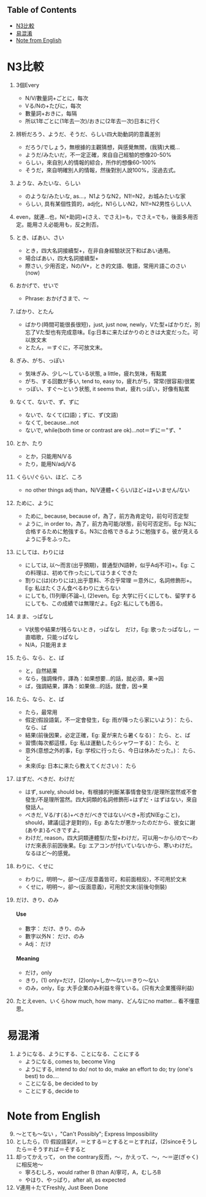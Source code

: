 <!-- TOC titleSize:2 tabSpaces:2 depthFrom:1 depthTo:6 withLinks:1 updateOnSave:1 orderedList:0 skip:0 title:1 charForUnorderedList:* -->
## Table of Contents
* [N3比較](#n3)
* [易混淆](#)
* [Note from English](#note-from-english)
<!-- /TOC -->
# N3比較
1. 3個Every
    - N/V/數量詞+ごとに，每次
    - Vる/Nの+たびに，每次
    - 數量詞+おきに，每隔
    - 所以1年ごとに(1年去一次)/おきに(2年去一次)日本に行く
2. 辨析だろう、ようだ、そうだ、らしい四大助動詞的意義差別
    - だろう/でしょう，無根據的主觀猜想，與感覺無關，(我猜)大概...
    - ようだ/みたいだ，不一定正確，來自自己經驗的想像20-50%
    - らしい，來自別人的情報的綜合，所作的想像60-100%
    - そうだ，來自明確別人的情報，然後對別人說100%，沒過去式。
3. ような、みたいな、らしい
    - のような/みたいな, as...，N1ようなN2，N1!=N2，お城みたいな家
    - らしい, 具有某個性質的，adj化，N1らしいN2，N1!=N2男性らしい人
4. even，就連...也，N(+助詞)+(さえ、でさえ)=も，でさえ=でも，後面多用否定。能用さえ必能用も，反之則否。
5. とき、ばあい、さい
    - とき，四大名詞接續型+，在非自身經驗狀況下和ばあい通用。
    - 場合ばあい，四大名詞接續型+
    - 際さい, 少用否定，Nの/V+，とき的文語、敬語，常用片語このさい(now)
6. おかげで、せいで
    - Phrase: おかげさまで、～
7. ばかり、とたん
    - ばかり(時間可能很長很短)，just, just now, newly，Vた型+ばかりだ，別忘了Vた型也有完成意味。Eg:日本に来たばかりのときは大変だった。可以放文末
    - とたん，＝すぐに，不可放文末。
8. ぎみ、がち、っぽい
    - 気味ぎみ、少し～している状態, a little，疲れ気味，有點累
    - がち、する回数が多い, tend to, easy to，疲れがち，常常(很容易)很累
    - っぽい、すぐ～という状態, it seems that，疲れっぽい，好像有點累
9. なくて、ないで、ず、ずに
    - ないで、なくて(口語)；ずに、ず(文語)
    - なくて, because...not
    - ないで, while(both time or contrast are ok)...not＝ずに＝"ず、"
10. とか、たり
    - とか，只能用N/Vる
    - たり，能用N/adj/Vる
11. くらい/ぐらい、ほど、ころ
    - no other things adj than，N/V連體+くらい/ほど+は+いません/ない
12. ために、ように
    - ために, because, because of，為了，前方為肯定句，前句可否定型
    - ように, in order to，為了，前方為可能/狀態，前句可否定形。Eg: N3に合格するために勉強する。N3に合格できるように勉強する。彼が見えるように手をふった。
13. にしては、わりには
    - にしては, 以～而言(出乎預期)，普通型(N語幹，似乎Adj不可)+。Eg: この料理は、初めて作ったにしてはうまくできた
    - 割りに(は)(わりには),出乎意料、不合乎常理 ＝意外に，名詞修飾形+。Eg: 私はたくさん食べるわりに太らない
    - にしても, (1)列舉(不論~), (2)even。Eg: 大学に行くにしても、留学するにしても、この成績では無理だよ。Eg2: 私にしても困る。
14. まま、っぱなし
    - V状態や結果が残らないとき，っぱなし　だけ，Eg: 歌ったっぱなし，一直唱歌，只能っぱなし
    - N/A，只能用まま
15. たら、なら、と、ば
    - と，自然結果
    - なら，強調條件，譯為：如果想要...的話，就必須，果→因
    - ば，強調結果，譯為：如果做...的話，就會，因→果
16. たら、なら、と、ば
    - たら，最常用
    - 假定(假設語氣，不一定會發生，Eg: 雨が降ったら家にいよう)：
    たら、なら、ば
    - 結果(前後因果，必定正確，Eg: 夏が来たら暑くなる)：
    たら、と、ば
    - 習慣(每次都這樣，Eg: 私は運動したらシャワーする)：
    たら、と
    - 意外(意想之外的事，Eg: 学校に行ったら、今日は休みだった。)：
    たら、と
    - 未來(Eg: 日本に来たら教えてください)：
    たら
17. はずだ、べきだ、わけだ
    - はず, surely, should be，有根據的判斷某事情會發生/是理所當然或不會發生/不是理所當然。四大詞類的名詞修飾形+はずだ・はずはない，來自發話人。
    - べきだ, Vる/す(る)+べきだ/べきではない/べき+形式N(Eg:こと)，should，建議(這才是對的)，Eg: あなたが悪かったのだから、彼女に謝(あやま)るべきですよ。
    - わけだ, reason，四大詞類連體型/た型+わけだ，可以用～から/ので～わけだ來表示前因後果。Eg: エアコンが付いていないから、寒いわけだ。なるほど～的感覺。
18. わりに、くせに
    - わりに，明明～，卻～(正/反意義皆可，和前面相反)，不可用於文末
    - くせに，明明～，卻～(反面意義)，可用於文末(前後句倒裝)
19. だけ、きり、のみ
    #### Use
    - 數字：
    だけ、きり、のみ
    - 數字以外N：
    だけ、のみ
    - Adj：
    だけ

    #### Meaning
    - だけ，only
    - きり，(1) only=だけ，(2)only=しか～ない＝きり～ない
    - のみ，only，Eg: 大手企業のみ利益を得ている。(只有大企業獲得利益)

20. たとえeven、いくらhow much, how many、どんなにno matter...
看不懂意思。

# 易混淆
1. ようになる、ようにする、ことになる、ことにする
    - ようになる, comes to, become Ving
    - ようにする, intend to do/ not to do, make an effort to do; try (one's best) to do....
    - ことになる, be decided to by
    - ことにする, decide to

# Note from English
9.  〜とても〜ない ，"Can't Possibly"; Express Impossibility
17. としたら，(1) 假設語氣if，＝とする＝とすると＝とすれば，(2)sinceそうしたら＝そうすれば＝そすると
18. 却ってかえって， on the contrary反而，～，かえって、〜，～＝逆(ぎゃく)に相反地～
    - 寧ろむしろ，would rather B (than A)寧可，A，むしろB
    - やはり、やっぱり，after all, as expected
24. V連用＋たてFreshly, Just Been Done
